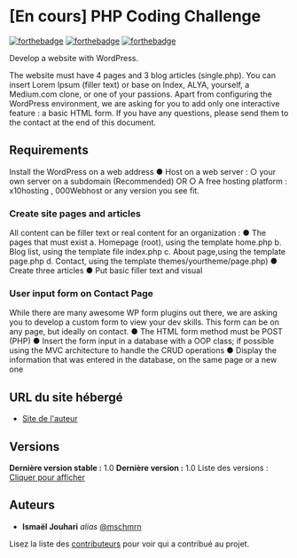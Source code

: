 # [En cours] PHP Coding Challenge

[![forthebadge](https://forthebadge.com/images/badges/uses-html.svg)](http://forthebadge.com)  [![forthebadge](https://forthebadge.com/images/badges/uses-css.svg)](http://forthebadge.com)  [![forthebadge](https://forthebadge.com/images/badges/made-with-javascript.svg)](http://forthebadge.com)

Develop a website with WordPress.

The website must have 4 pages and 3 blog articles (single.php). You can insert Lorem Ipsum (filler text) or base on
Index, ALYA, yourself, a Medium.com clone, or one of your passions. Apart from configuring the WordPress
environment, we are asking for you to add only one interactive feature : a basic HTML form.
If you have any questions, please send them to the contact at the end of this document.

## Requirements

Install the WordPress on a web address
● Host on a web server :
    ○ your own server on a subdomain (Recommended)
    OR
    ○ A free hosting platform : x10hosting , 000Webhost or any version you see fit.


### Create site pages and articles

All content can be filler text or real content for an organization :
● The pages that must exist
    a. Homepage (root), using the template home.php
    b. Blog list, using the template file index.php
    c. About page,using the template page.php
    d. Contact, using the template themes/yourtheme/page.php)
● Create three articles
● Put basic filler text and visual

### User input form on Contact Page

While there are many awesome WP form plugins out there, we are
asking you to develop a custom form to view your dev skills. This form
can be on any page, but ideally on contact.
    ● The HTML form method must be POST (PHP)
    ● Insert the form input in a database with a OOP class; if possible using the MVC architecture to handle the CRUD operations
    ● Display the information that was entered in the database, on the same page or a new one

## URL du site hébergé

* [Site de l'auteur](http://ismaeljouhari.com/)

## Versions
**Dernière version stable :** 1.0
**Dernière version :** 1.0
Liste des versions : [Cliquer pour afficher](https://github.com/mschmrn/openclassrooms-dw-projet-3/contributors/tags)

## Auteurs

* **Ismaël Jouhari** _alias_ [@mschmrn](https://github.com/mschmrn)

Lisez la liste des [contributeurs](https://github.com/mschmrn/wordpress_php/contributors) pour voir qui a contribué au projet.
